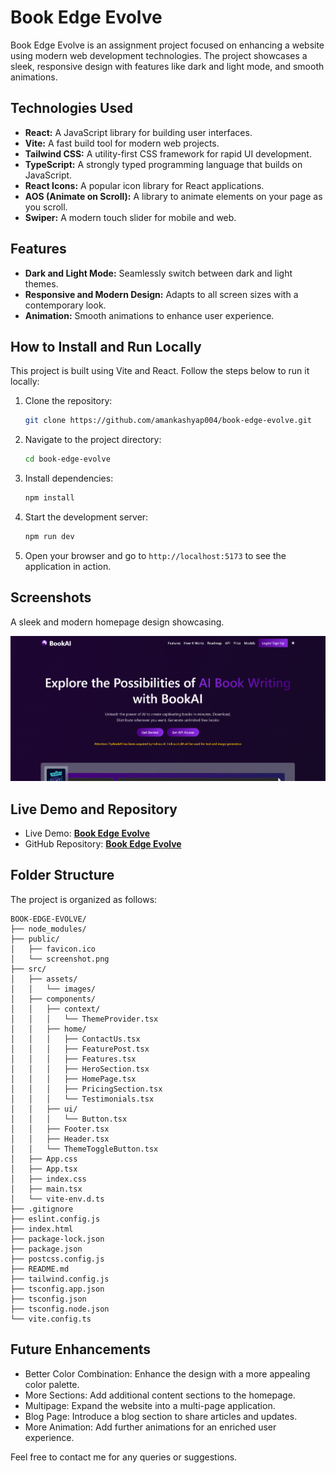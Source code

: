 # Book Edge Evolve

Book Edge Evolve is an assignment project focused on enhancing a website using modern web development technologies. The project showcases a sleek, responsive design with features like dark and light mode, and smooth animations.

## Technologies Used

- **React:** A JavaScript library for building user interfaces.
- **Vite:** A fast build tool for modern web projects.
- **Tailwind CSS:** A utility-first CSS framework for rapid UI development.
- **TypeScript:** A strongly typed programming language that builds on JavaScript.
- **React Icons:** A popular icon library for React applications.
- **AOS (Animate on Scroll):** A library to animate elements on your page as you scroll.
- **Swiper:** A modern touch slider for mobile and web.

## Features

- **Dark and Light Mode:** Seamlessly switch between dark and light themes.
- **Responsive and Modern Design:** Adapts to all screen sizes with a contemporary look.
- **Animation:** Smooth animations to enhance user experience.

## How to Install and Run Locally

This project is built using Vite and React. Follow the steps below to run it locally:

1. Clone the repository:
   ```bash
   git clone https://github.com/amankashyap004/book-edge-evolve.git
   ```
2. Navigate to the project directory:
   ```bash
   cd book-edge-evolve
   ```
3. Install dependencies:
   ```bash
   npm install
   ```
4. Start the development server:
   ```bash
   npm run dev
   ```
5. Open your browser and go to `http://localhost:5173` to see the application in action.

## Screenshots

A sleek and modern homepage design showcasing.

![Screenshot](public/screenshot.png)

## Live Demo and Repository

- Live Demo: **[Book Edge Evolve](https://book-edge-evolve.vercel.app/)**
- GitHub Repository: **[Book Edge Evolve](https://github.com/amankashyap004/book-edge-evolve/)**

## Folder Structure

The project is organized as follows:

```base
BOOK-EDGE-EVOLVE/
├── node_modules/
├── public/
│   ├── favicon.ico
│   └── screenshot.png
├── src/
│   ├── assets/
│   │   └── images/
│   ├── components/
│   │   ├── context/
│   │   │   └── ThemeProvider.tsx
│   │   ├── home/
│   │   │   ├── ContactUs.tsx
│   │   │   ├── FeaturePost.tsx
│   │   │   ├── Features.tsx
│   │   │   ├── HeroSection.tsx
│   │   │   ├── HomePage.tsx
│   │   │   ├── PricingSection.tsx
│   │   │   └── Testimonials.tsx
│   │   ├── ui/
│   │   │   └── Button.tsx
│   │   ├── Footer.tsx
│   │   ├── Header.tsx
│   │   └── ThemeToggleButton.tsx
│   ├── App.css
│   ├── App.tsx
│   ├── index.css
│   ├── main.tsx
│   └── vite-env.d.ts
├── .gitignore
├── eslint.config.js
├── index.html
├── package-lock.json
├── package.json
├── postcss.config.js
├── README.md
├── tailwind.config.js
├── tsconfig.app.json
├── tsconfig.json
├── tsconfig.node.json
└── vite.config.ts
```

## Future Enhancements

- Better Color Combination: Enhance the design with a more appealing color palette.
- More Sections: Add additional content sections to the homepage.
- Multipage: Expand the website into a multi-page application.
- Blog Page: Introduce a blog section to share articles and updates.
- More Animation: Add further animations for an enriched user experience.

Feel free to contact me for any queries or suggestions.

